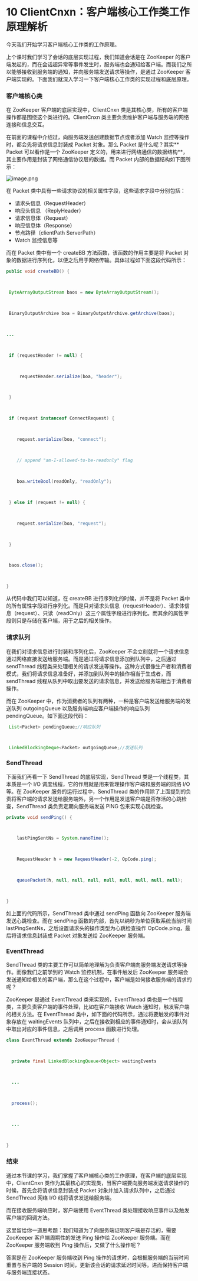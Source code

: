 # 10 ClientCnxn：客户端核心工作类工作原理解析

今天我们开始学习客户端核心工作类的工作原理。

上个课时我们学习了会话的底层实现过程，我们知道会话是在 ZooKeeper 的客户端发起的，而在会话超异常等事件发生时，服务端也会通知给客户端。而我们之所以能够接收到服务端的通知，并向服务端发送请求等操作，是通过 ZooKeeper 客户端实现的。下面我们就深入学习一下客户端核心工作类的实现过程和底层原理。

### 客户端核心类

在 ZooKeeper 客户端的底层实现中，ClientCnxn 类是其核心类，所有的客户端操作都是围绕这个类进行的。ClientCnxn 类主要负责维护客户端与服务端的网络连接和信息交互。

在前面的课程中介绍过，向服务端发送创建数据节点或者添加 Watch 监控等操作时，都会先将请求信息封装成 Packet 对象。那么 Packet 是什么呢？其实\*\* Packet 可以看作是一个 ZooKeeper 定义的，用来进行网络通信的数据结构\*\*，其主要作用是封装了网络通信协议层的数据。而 Packet 内部的数据结构如下图所示：

![image.png](assets/CgqCHl7aDQyAEkoJAAB9K_a8-pA768.png)

在 Packet 类中具有一些请求协议的相关属性字段，这些请求字段中分别包括：

- 请求头信息（RequestHeader）
- 响应头信息 （ReplyHeader）
- 请求信息体（Request）
- 响应信息体（Response）
- 节点路径（clientPath ServerPath）
- Watch 监控信息等

而在 Packet 类中有一个 createBB 方法函数，该函数的作用主要是将 Packet 对象的数据进行序列化，以便之后用于网络传输。具体过程如下面这段代码所示：

```java
public void createBB() {



 ByteArrayOutputStream baos = new ByteArrayOutputStream();



 BinaryOutputArchive boa = BinaryOutputArchive.getArchive(baos);



...



 if (requestHeader != null) {



     requestHeader.serialize(boa, "header");



 }



 if (request instanceof ConnectRequest) {



    request.serialize(boa, "connect");



    // append "am-I-allowed-to-be-readonly" flag



    boa.writeBool(readOnly, "readOnly");



 } else if (request != null) {



    request.serialize(boa, "request");



 }



 baos.close();



}

```

从代码中我们可以知道，在 createBB 进行序列化的时候，并不是将 Packet 类中的所有属性字段进行序列化。而是只对请求头信息（requestHeader）、请求体信息（request）、只读（readOnly）这三个属性字段进行序列化。而其余的属性字段则只是存储在客户端，用于之后的相关操作。

### 请求队列

在我们对请求信息进行封装和序列化后，ZooKeeper 不会立刻就将一个请求信息通过网络直接发送给服务端。而是通过将请求信息添加到队列中，之后通过 sendThread 线程类来处理相关的请求发送等操作。这种方式很像生产者和消费者模式，我们将请求信息准备好，并添加到队列中的操作相当于生成者，而 sendThread 线程从队列中取出要发送的请求信息，并发送给服务端相当于消费者操作。

而在 ZooKeeper 中，作为消费者的队列有两种，一种是客户端发送给服务端的发送队列 outgoingQueue 以及服务端响应客户端操作的响应队列 pendingQueue。如下面这段代码：

```java
 List<Packet> pendingQueue;//响应队列



 LinkedBlockingDeque<Packet> outgoingQueue;//发送队列

```

### SendThread

下面我们再看一下 SendThread 的底层实现，SendThread 类是一个线程类，其本质是一个 I/O 调度线程，它的作用就是用来管理操作客户端和服务端的网络 I/O 等。在 ZooKeeper 服务的运行过程中，SendThread 类的作用除了上面提到的负责将客户端的请求发送给服务端外，另一个作用是发送客户端是否存活的心跳检查，SendThread 类负责定期向服务端发送 PING 包来实现心跳检查。

```java
private void sendPing() {



    lastPingSentNs = System.nanoTime();



    RequestHeader h = new RequestHeader(-2, OpCode.ping);



    queuePacket(h, null, null, null, null, null, null, null, null);



}

```

如上面的代码所示，SendThread 类中通过 sendPing 函数向 ZooKeeper 服务端发送心跳检查。而在 sendPing 函数的内部，首先以纳秒为单位获取系统当前时间 lastPingSentNs，之后设置请求头的操作类型为心跳检查操作 OpCode.ping，最后将请求信息封装成 Packet 对象发送给 ZooKeeper 服务端。

### EventThread

SendThread 类的主要工作可以简单地理解为负责客户端向服务端发送请求等操作。而像我们之前学到的 Watch 监控机制，在事件触发后 ZooKeeper 服务端会发送通知给相关的客户端，那么在这个过程中，客户端是如何接收服务端的请求的呢？

ZooKeeper 是通过 EventThread 类来实现的，EventThread 类也是一个线程类，主要负责客户端的事件处理，比如在客户端接收 Watch 通知时，触发客户端的相关方法。在 EventThread 类中，如下面的代码所示，通过将要触发的事件对象存放在 waitingEvents 队列中，之后在接收到相应的事件通知时，会从该队列中取出对应的事件信息，之后调用 process 函数进行处理。

```java
class EventThread extends ZooKeeperThread {



  private final LinkedBlockingQueue<Object> waitingEvents



  ...



  process();



  ...



}

```

### 结束

通过本节课的学习，我们掌握了客户端核心类的工作原理，在客户端的底层实现中，ClientCnxn 类作为其最核心的实现类，当客户端要向服务端发送请求操作的时候，首先会将请求信息封装成 Packet 对象并加入请求队列中，之后通过 SendThread 网络 I/O 线将请求发送给服务端。

而在接收服务端响应时，客户端使用 EventThread 类处理接收响应事件以及触发客户端的回调方法。

这里留给你一道思考题：我们知道为了向服务端证明客户端是存活的，需要 ZooKeeper 客户端周期性的发送 Ping 操作给 ZooKeeper 服务端。而在 ZooKeeper 服务端收到 Ping 操作后，又做了什么操作呢？

答案是在 ZooKeeper 服务端收到 Ping 操作的请求时，会根据服务端的当前时间重置与客户端的 Session 时间，更新该会话的请求延迟时间等。进而保持客户端与服务端连接状态。

